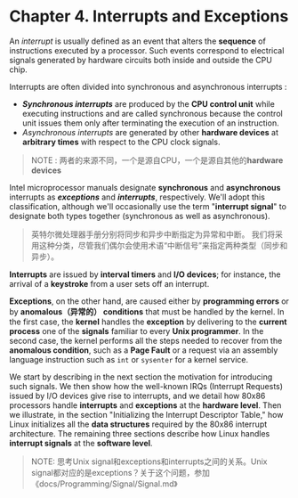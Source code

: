 # Chapter 4. Interrupts and Exceptions

An *interrupt* is usually defined as an event that alters the **sequence** of instructions executed by a processor. Such events correspond to electrical signals generated by hardware circuits both inside and outside the CPU chip.

Interrupts are often divided into synchronous and asynchronous interrupts :

- ***Synchronous interrupts*** are produced by the **CPU control unit** while executing instructions and are called synchronous because the control unit issues them only after terminating the execution of an instruction.
- *Asynchronous interrupts* are generated by other **hardware devices** at **arbitrary times** with respect to the CPU clock signals.

> NOTE : 两者的来源不同，一个是源自CPU，一个是源自其他的**hardware devices** 


Intel microprocessor manuals designate **synchronous** and **asynchronous** interrupts as ***exceptions*** and ***interrupts***, respectively. We'll adopt this classification, although we'll occasionally use the term "**interrupt signal**" to designate both types together (synchronous as well as asynchronous).

> 英特尔微处理器手册分别将同步和异步中断指定为异常和中断。 我们将采用这种分类，尽管我们偶尔会使用术语“中断信号”来指定两种类型（同步和异步）。

**Interrupts** are issued by **interval timers** and **I/O devices**; for instance, the arrival of a **keystroke** from a user sets off an interrupt.

**Exceptions**, on the other hand, are caused either by **programming errors** or by **anomalous（异常的） conditions** that must be handled by the kernel. In the first case, the **kernel** handles the **exception** by delivering to the **current process** one of the **signals** familiar to every **Unix programmer**. In the second case, the kernel performs all the steps needed to recover from the **anomalous condition**, such as a **Page Fault** or a request via an assembly language instruction such as  `int` or  `sysenter` for a kernel service.

We start by describing in the next section the motivation for introducing such signals. We then show how the well-known IRQs (Interrupt Requests) issued by I/O devices give rise to interrupts, and we detail how 80x86 processors handle **interrupts** and **exceptions** at the **hardware level**. Then we illustrate, in the section "Initializing the Interrupt Descriptor Table," how Linux initializes all the **data structures** required by the 80x86 interrupt architecture. The remaining three sections describe how Linux handles **interrupt signals** at the **software level**.

> NOTE: 思考Unix signal和exceptions和interrupts之间的关系。Unix signal都对应的是exceptions？关于这个问题，参加《docs/Programming/Signal/Signal.md》

